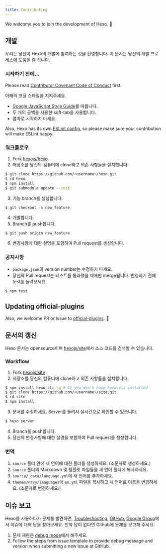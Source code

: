 ```yaml
---
title: Contributing
---
```


We welcome you to join the development of Hexo. 🤗

## 개발

우리는 당신이 Hexo의 개발에 참여하는 것을 환영합니다. 이 문서는 당신의 개발 프로세스에 도움을 줄 겁니다.

### 시작하기 전에...

Please read [Contributor Covenant Code of Conduct](https://github.com/hexojs/hexo/blob/master/CODE_OF_CONDUCT.md) first.

아래의 코딩 스타일을 지켜주세요.

- [Google JavaScript Style Guide](https://google.github.io/styleguide/jsguide.html)를 따릅니다.
- 두 개의 공백을 사용한 soft-tab을 사용합니다.
- 콤마로 시작하지 마세요.

Also, Hexo has its own [ESLint config](https://github.com/hexojs/eslint-config-hexo), so please make sure your contribution will make ESLint happy.

### 워크플로우

1. Fork [hexojs/hexo].
2. 저장소를 당신의 컴퓨터에 clone하고 의존 사항들을 설치합니다.

```bash
$ git clone https://github.com/<username>/hexo.git
$ cd hexo
$ npm install
$ git submodule update --init
```

3. 기능 branch를 생성합니다.

```bash
$ git checkout -b new_feature
```

4. 개발합니다.
5. Branch를 push합니다.

```
$ git push origin new_feature
```

6. 변경사항에 대한 설명을 포함하여 Pull request를 생성합니다.

### 공지사항

- `package.json`의 version number는 수정하지 마세요.
- 당신의 Pull request는 테스트를 통과했을 때에만 merge됩니다. 반영하기 전에 test를 돌려보세요.

```bash
$ npm test
```

## Updating official-plugins

Also, we welcome PR or issue to [official-plugins](https://github.com/hexojs). 🤗

## 문서의 갱신

Hexo 문서는 opensource이며 [hexojs/site]에서 소스 코드를 검색할 수 있습니다.

### Workflow

1. Fork [hexojs/site]
2. 저장소를 당신의 컴퓨터에 clone하고 의존 사항들을 설치합니다.

```bash
$ npm install hexo-cli -g # If you don't have hexo-cli installed
$ git clone https://github.com/<username>/site.git
$ cd site
$ npm install
```

3. 문서를 수정하세요. Server를 돌려서 실시간으로 확인할 수 있습니다.

```bash
$ hexo server
```

4. Branch를 push합니다.
5. 당신의 변경사항에 대한 설명을 포함하여 Pull request를 생성합니다.

### 번역

1. `source` 폴더 안에 새 언어에 대한 폴더를 생성하세요. (소문자로 생성하세요.)
2. `source` 폴더의 Markdown 및 템플릿 파일들을 새 언어 폴더에 복사하세요.
3. `source/_data/language.yml`에 새 언어를 추가하세요.
4. `themes/navy/languages`에 `en.yml` 파일을 복사하고 새 언어로 이름을 변경하세요. (소문자로 변경하세요.)

## 이슈 보고

Hexo를 사용하다가 문제를 발견하면, [Troubleshooting](troubleshooting.html), [GitHub](https://github.com/hexojs/hexo/issues), [Google Group](https://groups.google.com/group/hexo)에서 이슈에 대해 답을 찾아보세요. 만약 답이 없다면 Github에 문제를 보고해 주세요.

1. 문제 재현은 [debug mode](commands.html#Debug_mode)에서 해주세요.
2. Follow the steps from issue template to provide debug message and version when submitting a new issue at GitHub.

[hexojs/hexo]: https://github.com/hexojs/hexo
[hexojs/site]: https://github.com/hexojs/site
